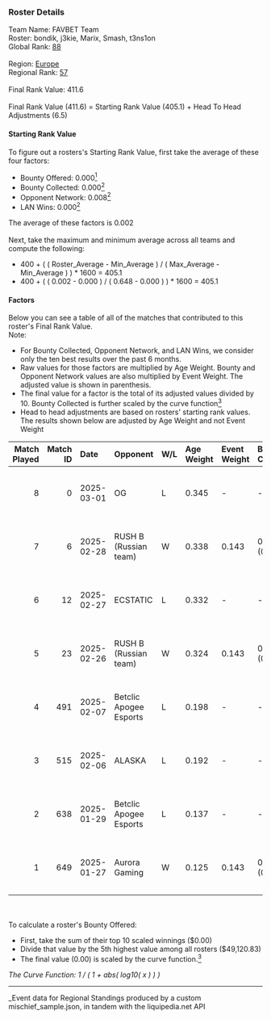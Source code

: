 ### Roster Details<br />
Team Name: FAVBET Team<br />
Roster: bondik, j3kie, Marix, Smash, t3ns1on<br />
Global Rank: [88](../../standings_global_2025_07_07.md)<br />
<br />
Region: [Europe]( ../../standings_europe_2025_07_07.md)<br />
Regional Rank: [57]( ../../standings_europe_2025_07_07.md)<br />
<br />
Final Rank Value:  411.6<br />
<br />
Final Rank Value (411.6) = Starting Rank Value (405.1) + Head To Head Adjustments (6.5)<br />

#### Starting Rank Value<br />
To figure out a rosters's Starting Rank Value, first take the average of these four factors:<br />
- Bounty Offered: 0.000[<sup>1</sup>](#table2)
- Bounty Collected: 0.000[<sup>2</sup>](#table1)
- Opponent Network: 0.008[<sup>2</sup>](#table1)
- LAN Wins: 0.000[<sup>2</sup>](#table1)

The average of these factors is 0.002<br />
<br />
Next, take the maximum and minimum average across all teams and compute the following:<br />
- 400 + ( ( Roster_Average - Min_Average ) / ( Max_Average - Min_Average ) ) * 1600 = 405.1
- 400 + ( ( 0.002 - 0.000 ) / ( 0.648 - 0.000 ) ) * 1600 = 405.1


#### Factors<br />
Below you can see a table of all of the matches that contributed to this roster's Final Rank Value.<br />
Note:<br />

- For Bounty Collected, Opponent Network, and LAN Wins, we consider only the ten best results over the past 6 months.
- Raw values for those factors are multiplied by Age Weight. Bounty and Opponent Network values are also multiplied by Event Weight. The adjusted value is shown in parenthesis.
- The final value for a factor is the total of its adjusted values divided by 10. Bounty Collected is further scaled by the curve function[<sup>3</sup>](#curveFunction)
- Head to head adjustments are based on rosters' starting rank values. The results shown below are adjusted by Age Weight and not Event Weight
<span id="table1"></span><br />


| Match Played | Match ID | Date       | Opponent               | W/L | Age Weight | Event Weight | Bounty Collected | Opponent Network | LAN Wins  | H2H Adj. | Roster                               |
| -: | -: | :- | :- | :- | :- | :- | :- | :- | :- | -: | :- |
|            8 |        0 | 2025-03-01 | OG                     | L   | 0.345      | -            | -                | -                | -         |    -3.00 | bondik, j3kie, Marix, Smash, t3ns1on |
|            7 |        6 | 2025-02-28 | RUSH B (Russian team)  | W   | 0.338      | 0.143        | 0.000 (0.000)    | 0.784 (0.038)    | 0 (0.000) |     7.04 | bondik, j3kie, Marix, Smash, t3ns1on |
|            6 |       12 | 2025-02-27 | ECSTATIC               | L   | 0.332      | -            | -                | -                | -         |    -3.56 | bondik, j3kie, Marix, Smash, t3ns1on |
|            5 |       23 | 2025-02-26 | RUSH B (Russian team)  | W   | 0.324      | 0.143        | 0.000 (0.000)    | 0.784 (0.036)    | 0 (0.000) |     6.75 | bondik, j3kie, Marix, Smash, t3ns1on |
|            4 |      491 | 2025-02-07 | Betclic Apogee Esports | L   | 0.198      | -            | -                | -                | -         |    -1.82 | bondik, j3kie, Marix, Smash, t3ns1on |
|            3 |      515 | 2025-02-06 | ALASKA                 | L   | 0.192      | -            | -                | -                | -         |    -0.20 | bondik, j3kie, Marix, Smash, t3ns1on |
|            2 |      638 | 2025-01-29 | Betclic Apogee Esports | L   | 0.137      | -            | -                | -                | -         |    -1.28 | crush, j3kie, Marix, Smash, t3ns1on  |
|            1 |      649 | 2025-01-27 | Aurora Gaming          | W   | 0.125      | 0.143        | 0.000 (0.000)    | 0.507 (0.009)    | 0 (0.000) |     2.51 | crush, j3kie, Marix, Smash, t3ns1on  |

<br />
<span id="table2"></span><br />
To calculate a roster's Bounty Offered:<br />

- First, take the sum of their top 10 scaled winnings ($0.00)
- Divide that value by the 5th highest value among all rosters ($49,120.83)
- The final value (0.00) is scaled by the curve function.[<sup>3</sup>](#curveFunction)

<span id="curveFunction"></span>_The Curve Function: 1 / ( 1 + abs( log10( x ) ) )_<br />

---
_Event data for Regional Standings produced by a custom mischief_sample.json, in tandem with the liquipedia.net API<br />
